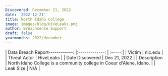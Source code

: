 ```yaml
---
Discovered: December 21, 2022
date: '2022-12-21'
title: North Idaho College
image: images/blog/HiveLeaks.png
author: Breachsense Support
draft: false
yearmonths: 2022/december
---
```


| Data Breach Report------------:     |:-------------:    | :-----:|
| Victim      | nic.edu      | 
| Threat Actor      | HiveLeaks      | 
| Date Discovered      | Dec 21, 2022      | 
| Description      | North Idaho College is a community college in Coeur d'Alene, Idaho.      | 
| Leak Size      | N/A      | 

